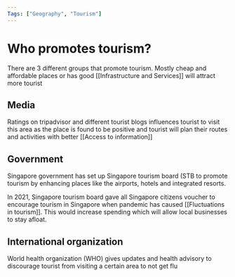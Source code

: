 ```yaml
---
Tags: ["Geography", "Tourism"]
---
```

# Who promotes tourism?
There are 3 different groups that promote tourism. Mostly cheap and affordable places or has good [[Infrastructure and Services]] will attract more tourist
## Media
Ratings on tripadvisor and different tourist blogs influences tourist to visit this area as the place is found to be positive and tourist will plan their routes and activities with better [[Access to information]] 

## Government
Singapore government has set up Singapore tourism board (STB to promote tourism by enhancing places like the airports, hotels and integrated resorts.

In 2021, Singapore tourism board gave all Singapore citizens voucher to encourage tourism in Singapore when pandemic has caused [[Fluctuations in tourism]]. This would increase spending which will allow local businesses to stay afloat.

## International organization
World health organization (WHO) gives updates and health advisory to discourage tourist from visiting a certain area to not get flu

